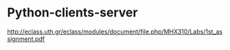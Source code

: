 Python-clients-server
=====================

http://eclass.uth.gr/eclass/modules/document/file.php/MHX310/Labs/1st_assignment.pdf
